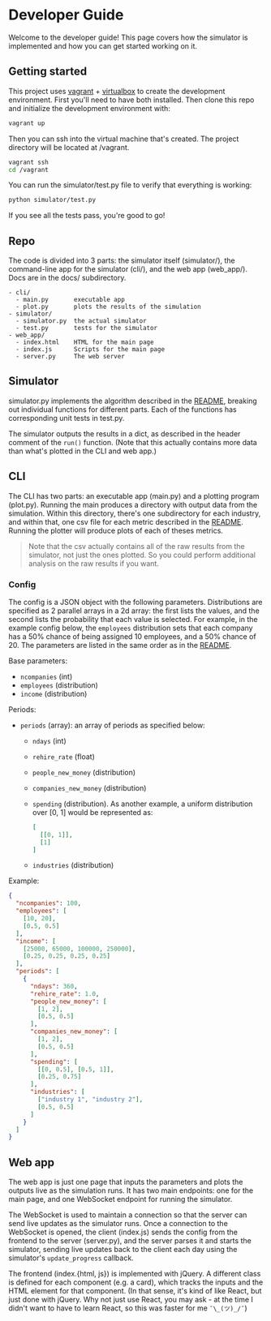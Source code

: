 # Developer Guide

Welcome to the developer guide! This page covers how the simulator is
implemented and how you can get started working on it.

## Getting started

This project uses [vagrant](https://vagrantup.com) +
[virtualbox](https://virtualbox.org) to create the development environment.
First you'll need to have both installed. Then clone this repo and initialize
the development environment with:

```bash
vagrant up
```

Then you can ssh into the virtual machine that's created. The project directory
will be located at /vagrant.

```bash
vagrant ssh
cd /vagrant
```

You can run the simulator/test.py file to verify that everything is working:

```bash
python simulator/test.py
```

If you see all the tests pass, you're good to go!

## Repo

The code is divided into 3 parts: the simulator itself (simulator/), the
command-line app for the simulator (cli/), and the web app (web_app/). Docs are
in the docs/ subdirectory.

```
- cli/
  - main.py       executable app
  - plot.py       plots the results of the simulation
- simulator/
  - simulator.py  the actual simulator
  - test.py       tests for the simulator
- web_app/
  - index.html    HTML for the main page
  - index.js      Scripts for the main page
  - server.py     The web server
```

## Simulator

simulator.py implements the algorithm described in the
[README](../README.md#simulation-algorithm), breaking out individual functions
for different parts. Each of the functions has corresponding unit tests in
test.py.

The simulator outputs the results in a dict, as described in the header comment
of the `run()` function. (Note that this actually contains more data than what's
plotted in the CLI and web app.)

## CLI

The CLI has two parts: an executable app (main.py) and a plotting program
(plot.py). Running the main produces a directory with output data from the
simulation. Within this directory, there's one subdirectory for each industry,
and within that, one csv file for each metric described in the
[README](../README.md#outputs). Running the plotter will produce plots of each of
theses metrics.

> Note that the csv actually contains all of the raw results from the simulator,
not just the ones plotted. So you could perform additional analysis on the raw
results if you want.

### Config

The config is a JSON object with the following parameters. Distributions are
specified as 2 parallel arrays in a 2d array: the first lists the values, and
the second lists the probability that each value is selected. For example,
in the example config below, the `employees` distribution sets that each
company has a 50% chance of being assigned 10 employees, and a 50% chance of 20.
The parameters are listed in the same order as in the [README](../README.md#inputs).

Base parameters:

- `ncompanies` (int)
- `employees` (distribution)
- `income` (distribution)

Periods:

- `periods` (array): an array of periods as specified below:
  - `ndays` (int)
  - `rehire_rate` (float)
  - `people_new_money` (distribution)
  - `companies_new_money` (distribution)
  - `spending` (distribution). As another example, a uniform distribution over
    [0, 1] would be represented as:

    ```json
    [
      [[0, 1]],
      [1]
    ]
    ```

  - `industries` (distribution)

Example:

```json
{
  "ncompanies": 100,
  "employees": [
    [10, 20],
    [0.5, 0.5]
  ],
  "income": [
    [25000, 65000, 100000, 250000],
    [0.25, 0.25, 0.25, 0.25]
  ],
  "periods": [
    {
      "ndays": 360,
      "rehire_rate": 1.0,
      "people_new_money": [
        [1, 2],
        [0.5, 0.5]
      ],
      "companies_new_money": [
        [1, 2],
        [0.5, 0.5]
      ],
      "spending": [
        [[0, 0.5], [0.5, 1]],
        [0.25, 0.75]
      ],
      "industries": [
        ["industry 1", "industry 2"],
        [0.5, 0.5]
      ]
    }
  ]
}
```

## Web app

The web app is just one page that inputs the parameters and plots the outputs
live as the simulation runs. It has two main endpoints: one for the main page,
and one WebSocket endpoint for running the simulator.

The WebSocket is used to maintain a connection so that the server can send live
updates as the simulator runs. Once a connection to the WebSocket is opened, the
client (index.js) sends the config from the frontend to the server (server.py),
and the server parses it and starts the simulator, sending live updates back to
the client each day using the simulator's `update_progress` callback.

The frontend (index.{html, js}) is implemented with jQuery. A different class
is defined for each component (e.g. a card), which tracks the inputs and the
HTML element for that component. (In that sense, it's kind of like React, but
just done with jQuery. Why not just use React, you may ask - at the time I
didn't want to have to learn React, so this was faster for me `¯\_(ツ)_/¯`)
